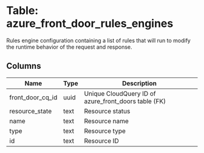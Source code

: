 
# Table: azure_front_door_rules_engines
Rules engine configuration containing a list of rules that will run to modify the runtime behavior of the request and response.
## Columns
| Name        | Type           | Description  |
| ------------- | ------------- | -----  |
|front_door_cq_id|uuid|Unique CloudQuery ID of azure_front_doors table (FK)|
|resource_state|text|Resource status|
|name|text|Resource name|
|type|text|Resource type|
|id|text|Resource ID|
